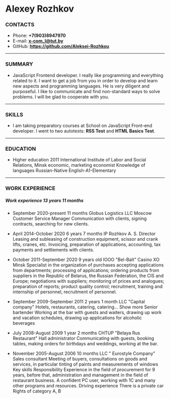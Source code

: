 # Alexey Rozhkov

### CONTACTS
- Phone: **+7(903)8947970**
- E-mail: **<x-com_l@tut.by>**
- GitHub: **<https://github.com/Aleksei-Rozhkou>**

---

### SUMMARY

- JavaScript Frontend developer. I really like programming and everything related to it.
I want to get a job from you in order to develop and learn new aspects and programming languages. He is very diligent and purposeful. I like to communicate and find non-standard ways to solve problems. I will be glad to cooperate with you.

---

### SKILLS

- I am taking preparatory courses at School on JavaScript Front-end developer.
I went to two autotests: **RSS Test** and **HTML Basics Test**.

---

### EDUCATION

- Higher education
2011
International Institute of Labor and Social Relations, Minsk
economic, marketing economist
Knowledge of languages
Russian-Native
English-A1-Elementary

---

### WORK EXPERIENCE

##### Work experience 13 years 11 months

- September 2020-present
11 months
Globus Logistics LLC Moscow
Customer Service Manager
Communication with clients, signing contracts, searching for new clients.

- April 2014-October 2020
6 years 7 months
IP Rozhkov A. S. 
Director
Leasing and subleasing of construction equipment, scissor and crank lifts, cranes, etc. Invoicing, preparation of applications, accounting, tax payments and settlements with clients.

- October 2011-September 2020
9 years old
IOOO "Bel-Balt" Casino XO
Minsk
Specialist in the organization of purchases
accepting applications from departments;
processing of applications;
ordering products from suppliers in the Republic of Belarus, the Russian Federation, the CIS and Europe;
negotiations with suppliers;
monitoring of prices and analogues;
preparation of reports;
product quality control;
recruitment, training and internship of personnel, recruitment of personnel.

- September 2009-September 2011
2 years 1 month
LLC "Capital company"
Hotels, restaurants, catering, catering... Show more
Senior bartender
Working at the bar with guests and waiters, drawing up work and vacation schedules, drawing up applications for alcoholic beverages

- July 2008-August 2009
1 year 2 months
CHTUP "Belaya Rus Restaurant" Hall
administrator
Communicating with guests, booking tables, making orders for birthdays and weddings, working at the bar.

- November 2005-August 2006
10 months
LLC " Eurostyle Company"
Sales consultant
Meeting of buyers, consultations on goods and services, in particular tinting of paints and measurements of windows
Key skills
Responsibility
Experience in the field of procurement for 9 years, before that, administration and management in the field of restaurant business.
A confident PC user, working with 1C and many other programs and resources.
Driving experience
There is a private car
Rights of category A, B

